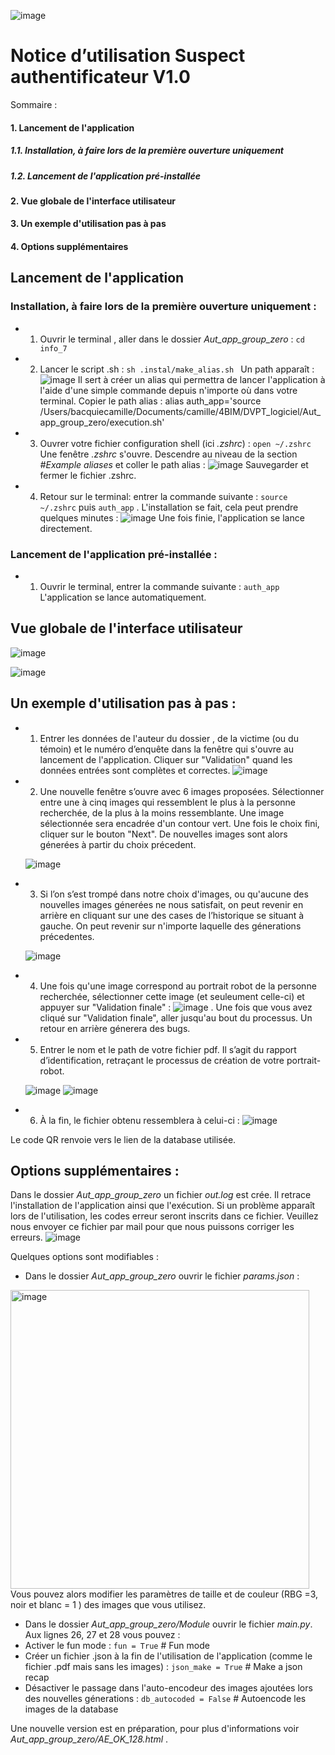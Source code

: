 
![image](https://user-images.githubusercontent.com/111517884/229428598-ba7af5ab-751c-484d-b192-2c05b21533e6.png)
# Notice d’utilisation Suspect authentificateur V1.0

Sommaire : 
#### 1. Lancement de l'application
##### 1.1. Installation, à faire lors de la première ouverture uniquement 
##### 1.2. Lancement de l'application pré-installée
#### 2. Vue globale de l'interface utilisateur 
#### 3. Un exemple d'utilisation pas à pas 
#### 4. Options supplémentaires
## Lancement de l'application

### Installation, à faire lors de la première ouverture uniquement : 

- 1. Ouvrir le terminal , aller dans le dossier *Aut_app_group_zero* : 
``` cd info_7 ```

- 2. Lancer le script .sh : 
```sh .instal/make_alias.sh ```
Un path apparaît :![image](https://user-images.githubusercontent.com/111517884/229445554-e8b9cbd7-09f7-4085-bae4-6013f8c97c84.png)
Il sert à créer un alias qui permettra de lancer l'application à l'aide d'une simple commande depuis n'importe où dans votre terminal. Copier le path alias : alias auth_app='source /Users/bacquiecamille/Documents/camille/4BIM/DVPT_logiciel/Aut_app_group_zero/execution.sh'

- 3. Ouvrer votre fichier  configuration shell (ici *.zshrc*)  : ```open ~/.zshrc```
Une fenêtre *.zshrc* s'ouvre. Descendre au niveau de la section *#Example aliases* et coller le path alias : ![image](https://user-images.githubusercontent.com/111517884/229446592-bf3d6002-c3bf-4f96-b6fb-9bbd8a02b491.png)
Sauvegarder et fermer le fichier .zshrc.

- 4. Retour sur le terminal: entrer la commande suivante : ```source ~/.zshrc``` puis ```auth_app``` .
L'installation se fait, cela peut prendre quelques minutes : ![image](https://user-images.githubusercontent.com/111517884/229447768-f2bbf449-d8c1-418d-a15e-ceaaf5ce6d3e.png)
Une fois finie, l'application se lance directement.

### Lancement de l'application pré-installée : 

- 1. Ouvrir le terminal, entrer la commande suivante : ```auth_app```
L'application se lance automatiquement.

## Vue globale de l'interface utilisateur 

![image](https://user-images.githubusercontent.com/111517884/229437126-89ef3c13-1a24-4030-b06d-259dcb0e2141.png)

![image](https://user-images.githubusercontent.com/111517884/229435924-b7ca1c91-6d1a-4c1c-a454-8230a1c0d383.png)


 

## Un exemple d'utilisation pas à pas :

- 1. Entrer les données de l'auteur du dossier , de la victime (ou du témoin) et le numéro d’enquête dans la fenêtre qui s'ouvre au lancement de l'application. Cliquer sur "Validation" quand les données entrées sont complètes et correctes.
 ![image](https://user-images.githubusercontent.com/111517884/229438252-ae9e7e04-4907-48e4-bef0-3948ff90ea08.png)


- 2. Une nouvelle fenêtre s’ouvre avec 6 images proposées. Sélectionner entre une à cinq images qui ressemblent le plus à la personne recherchée, de la plus à la moins ressemblante. Une image sélectionnée sera encadrée d'un contour vert. Une fois le choix fini, cliquer sur le bouton "Next". De nouvelles images sont alors génerées à partir du choix précedent.
 
  ![image](https://user-images.githubusercontent.com/111517884/229438876-09cc8f9e-7807-4866-b8c3-efc14f6e1df4.png)

- 3. Si l’on s’est trompé dans notre choix d'images, ou qu'aucune des nouvelles images génerées ne nous satisfait, on peut revenir en arrière en cliquant sur une des cases de l’historique se situant à gauche. On peut revenir sur n'importe laquelle des génerations précedentes.

  ![image](https://user-images.githubusercontent.com/111517884/229450955-0d9fbc5f-953b-40a1-9b16-339777b6d7b4.png)



- 4. Une fois qu'une image correspond au portrait robot de la personne recherchée, sélectionner cette image (et seuleument celle-ci) et appuyer sur "Validation finale" : ![image](https://user-images.githubusercontent.com/111517884/229439954-3b0c155a-16b1-40c5-8feb-c9ebc1878cd7.png) .
Une fois que vous avez cliqué sur "Validation finale", aller jusqu'au bout du processus. Un retour en arrière génerera des bugs.


- 5. Entrer le nom et le path de votre fichier pdf. Il s’agit du rapport d’identification, retraçant le processus de création de votre portrait-robot.

  ![image](https://user-images.githubusercontent.com/111517884/229450713-6fbb5446-325a-4b6b-9276-560f4c592dcc.png)
  ![image](https://user-images.githubusercontent.com/111517884/229450753-e28022a2-61c2-43ce-800e-7580754c55de.png)


- 6. À la fin, le fichier obtenu ressemblera à celui-ci : 
  ![image](https://user-images.githubusercontent.com/111517884/229450867-ca879e13-43bf-4ff9-87af-8019e5729e08.png)

Le code QR renvoie vers le lien de la database utilisée.


## Options supplémentaires : 

Dans le dossier *Aut_app_group_zero* un fichier *out.log* est crée. Il retrace l'installation de l'application ainsi que l'exécution. Si un problème apparaît lors de l'utilisation, les codes erreur seront inscrits dans ce fichier. Veuillez nous envoyer ce fichier par mail pour que nous puissons corriger les erreurs.
  ![image](https://user-images.githubusercontent.com/111517884/229453407-7b105ca7-b4da-4487-9439-8b298c049eb7.png)

Quelques options sont modifiables : 
- Dans le dossier *Aut_app_group_zero* ouvrir le fichier *params.json* :
<img width="478" alt="image" src="https://user-images.githubusercontent.com/111517884/229455370-4cc2d278-2904-4269-9e8c-b9e2d4f911c1.png">
Vous pouvez alors modifier les paramètres de taille et de couleur (RBG =3, noir et blanc = 1 ) des images que vous utilisez.

- Dans le dossier *Aut_app_group_zero/Module* ouvrir le fichier *main.py*. Aux lignes 26, 27 et 28 vous pouvez : 
 - Activer le fun mode : ```fun = True```  # Fun mode
 - Créer un fichier .json à la fin de l'utilisation de l'application (comme le fichier .pdf mais sans les images) : ```json_make = True``` # Make a json recap
 - Désactiver le passage dans l'auto-encodeur des images ajoutées lors des nouvelles génerations : ```db_autocoded = False``` # Autoencode les images de la database

Une nouvelle version est en préparation, pour plus d'informations voir *Aut_app_group_zero/AE_OK_128.html* .




